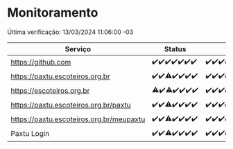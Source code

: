 # Monitoramento

Última verificação: 13/03/2024 11:06:00 -03

|Serviço|Status|Últimas 24h|
|---|---|---|
|https://github.com|<span title="2024-03-06: OK=24">✔️</span><span title="2024-03-07: OK=24">✔️</span><span title="2024-03-08: OK=24">✔️</span><span title="2024-03-09: OK=24">✔️</span><span title="2024-03-10: OK=24">✔️</span><span title="2024-03-11: OK=24">✔️</span><span title="2024-03-12: OK=15">✔️</span>|<span title="12/03/2024 12:06:00 -03 : 200">✔️</span><span title="12/03/2024 13:08:00 -03 : 200">✔️</span><span title="12/03/2024 14:06:00 -03 : 200">✔️</span><span title="12/03/2024 15:07:00 -03 : 200">✔️</span><span title="12/03/2024 16:02:00 -03 : 200">✔️</span><span title="12/03/2024 17:07:00 -03 : 200">✔️</span><span title="12/03/2024 18:06:00 -03 : 200">✔️</span><span title="12/03/2024 19:05:00 -03 : 200">✔️</span><span title="12/03/2024 20:07:00 -03 : 200">✔️</span><span title="12/03/2024 21:29:00 -03 : 200">✔️</span><span title="12/03/2024 22:41:00 -03 : 200">✔️</span><span title="12/03/2024 23:15:00 -03 : 200">✔️</span><span title="13/03/2024 00:08:00 -03 : 200">✔️</span><span title="13/03/2024 01:07:00 -03 : 200">✔️</span><span title="13/03/2024 02:07:00 -03 : 200">✔️</span><span title="13/03/2024 03:08:00 -03 : 200">✔️</span><span title="13/03/2024 04:05:00 -03 : 200">✔️</span><span title="13/03/2024 05:08:00 -03 : 200">✔️</span><span title="13/03/2024 06:07:00 -03 : 200">✔️</span><span title="13/03/2024 07:06:00 -03 : 200">✔️</span><span title="13/03/2024 08:07:00 -03 : 200">✔️</span><span title="13/03/2024 09:11:00 -03 : 200">✔️</span><span title="13/03/2024 10:05:00 -03 : 200">✔️</span><span title="13/03/2024 11:06:00 -03 : 200">✔️</span>|
|https://paxtu.escoteiros.org.br|<span title="2024-03-06: OK=24">✔️</span><span title="2024-03-07: OK=24">✔️</span><span title="2024-03-08: OK=23, Falhas=1">⚠️</span><span title="2024-03-09: OK=24">✔️</span><span title="2024-03-10: OK=24">✔️</span><span title="2024-03-11: OK=24">✔️</span><span title="2024-03-12: OK=15">✔️</span>|<span title="12/03/2024 12:06:00 -03 : 200">✔️</span><span title="12/03/2024 13:08:00 -03 : 200">✔️</span><span title="12/03/2024 14:06:00 -03 : 200">✔️</span><span title="12/03/2024 15:07:00 -03 : 200">✔️</span><span title="12/03/2024 16:02:00 -03 : 200">✔️</span><span title="12/03/2024 17:07:00 -03 : 200">✔️</span><span title="12/03/2024 18:06:00 -03 : 200">✔️</span><span title="12/03/2024 19:05:00 -03 : 200">✔️</span><span title="12/03/2024 20:07:00 -03 : 200">✔️</span><span title="12/03/2024 21:29:00 -03 : 200">✔️</span><span title="12/03/2024 22:41:00 -03 : 200">✔️</span><span title="12/03/2024 23:15:00 -03 : 200">✔️</span><span title="13/03/2024 00:08:00 -03 : 200">✔️</span><span title="13/03/2024 01:07:00 -03 : 200">✔️</span><span title="13/03/2024 02:07:00 -03 : 200">✔️</span><span title="13/03/2024 03:08:00 -03 : 200">✔️</span><span title="13/03/2024 04:05:00 -03 : 200">✔️</span><span title="13/03/2024 05:08:00 -03 : 200">✔️</span><span title="13/03/2024 06:07:00 -03 : 200">✔️</span><span title="13/03/2024 07:06:00 -03 : 200">✔️</span><span title="13/03/2024 08:07:00 -03 : 200">✔️</span><span title="13/03/2024 09:11:00 -03 : 200">✔️</span><span title="13/03/2024 10:05:00 -03 : 200">✔️</span><span title="13/03/2024 11:06:00 -03 : 200">✔️</span>|
|https://escoteiros.org.br|<span title="2024-03-06: OK=23, Falhas=1">⚠️</span><span title="2024-03-07: OK=24">✔️</span><span title="2024-03-08: OK=23, Falhas=1">⚠️</span><span title="2024-03-09: OK=24">✔️</span><span title="2024-03-10: OK=24">✔️</span><span title="2024-03-11: OK=24">✔️</span><span title="2024-03-12: OK=15">✔️</span>|<span title="12/03/2024 12:06:00 -03 : 200">✔️</span><span title="12/03/2024 13:08:00 -03 : 200">✔️</span><span title="12/03/2024 14:06:00 -03 : 200">✔️</span><span title="12/03/2024 15:07:00 -03 : 200">✔️</span><span title="12/03/2024 16:02:00 -03 : 200">✔️</span><span title="12/03/2024 17:07:00 -03 : 200">✔️</span><span title="12/03/2024 18:06:00 -03 : 200">✔️</span><span title="12/03/2024 19:05:00 -03 : 200">✔️</span><span title="12/03/2024 20:07:00 -03 : 200">✔️</span><span title="12/03/2024 21:29:00 -03 : 200">✔️</span><span title="12/03/2024 22:41:00 -03 : 200">✔️</span><span title="12/03/2024 23:15:00 -03 : 200">✔️</span><span title="13/03/2024 00:08:00 -03 : 200">✔️</span><span title="13/03/2024 01:07:00 -03 : 200">✔️</span><span title="13/03/2024 02:07:00 -03 : 200">✔️</span><span title="13/03/2024 03:08:00 -03 : 200">✔️</span><span title="13/03/2024 04:05:00 -03 : 200">✔️</span><span title="13/03/2024 05:08:00 -03 : 200">✔️</span><span title="13/03/2024 06:07:00 -03 : 200">✔️</span><span title="13/03/2024 07:06:00 -03 : 200">✔️</span><span title="13/03/2024 08:07:00 -03 : 200">✔️</span><span title="13/03/2024 09:11:00 -03 : 200">✔️</span><span title="13/03/2024 10:05:00 -03 : 200">✔️</span><span title="13/03/2024 11:06:00 -03 : 200">✔️</span>|
|https://paxtu.escoteiros.org.br/paxtu|<span title="2024-03-06: OK=24">✔️</span><span title="2024-03-07: OK=24">✔️</span><span title="2024-03-08: OK=23, Falhas=1">⚠️</span><span title="2024-03-09: OK=24">✔️</span><span title="2024-03-10: OK=24">✔️</span><span title="2024-03-11: OK=24">✔️</span><span title="2024-03-12: OK=15">✔️</span>|<span title="12/03/2024 12:06:00 -03 : 200">✔️</span><span title="12/03/2024 13:08:00 -03 : 200">✔️</span><span title="12/03/2024 14:06:00 -03 : 200">✔️</span><span title="12/03/2024 15:07:00 -03 : 200">✔️</span><span title="12/03/2024 16:02:00 -03 : 200">✔️</span><span title="12/03/2024 17:07:00 -03 : 200">✔️</span><span title="12/03/2024 18:06:00 -03 : 200">✔️</span><span title="12/03/2024 19:05:00 -03 : 200">✔️</span><span title="12/03/2024 20:07:00 -03 : 200">✔️</span><span title="12/03/2024 21:29:00 -03 : 200">✔️</span><span title="12/03/2024 22:41:00 -03 : 200">✔️</span><span title="12/03/2024 23:15:00 -03 : 200">✔️</span><span title="13/03/2024 00:08:00 -03 : 200">✔️</span><span title="13/03/2024 01:07:00 -03 : 200">✔️</span><span title="13/03/2024 02:07:00 -03 : 200">✔️</span><span title="13/03/2024 03:08:00 -03 : 200">✔️</span><span title="13/03/2024 04:05:00 -03 : 200">✔️</span><span title="13/03/2024 05:08:00 -03 : 200">✔️</span><span title="13/03/2024 06:07:00 -03 : 200">✔️</span><span title="13/03/2024 07:06:00 -03 : 200">✔️</span><span title="13/03/2024 08:07:00 -03 : 200">✔️</span><span title="13/03/2024 09:11:00 -03 : 200">✔️</span><span title="13/03/2024 10:05:00 -03 : 200">✔️</span><span title="13/03/2024 11:06:00 -03 : 200">✔️</span>|
|https://paxtu.escoteiros.org.br/meupaxtu|<span title="2024-03-06: OK=24">✔️</span><span title="2024-03-07: OK=24">✔️</span><span title="2024-03-08: OK=23, Falhas=1">⚠️</span><span title="2024-03-09: OK=24">✔️</span><span title="2024-03-10: OK=24">✔️</span><span title="2024-03-11: OK=24">✔️</span><span title="2024-03-12: OK=15">✔️</span>|<span title="12/03/2024 12:06:00 -03 : 200">✔️</span><span title="12/03/2024 13:08:00 -03 : 200">✔️</span><span title="12/03/2024 14:06:00 -03 : 200">✔️</span><span title="12/03/2024 15:07:00 -03 : 200">✔️</span><span title="12/03/2024 16:02:00 -03 : 200">✔️</span><span title="12/03/2024 17:07:00 -03 : 200">✔️</span><span title="12/03/2024 18:06:00 -03 : 200">✔️</span><span title="12/03/2024 19:05:00 -03 : 200">✔️</span><span title="12/03/2024 20:07:00 -03 : 200">✔️</span><span title="12/03/2024 21:29:00 -03 : 200">✔️</span><span title="12/03/2024 22:41:00 -03 : 200">✔️</span><span title="12/03/2024 23:15:00 -03 : 200">✔️</span><span title="13/03/2024 00:08:00 -03 : 200">✔️</span><span title="13/03/2024 01:07:00 -03 : 200">✔️</span><span title="13/03/2024 02:07:00 -03 : 200">✔️</span><span title="13/03/2024 03:08:00 -03 : 200">✔️</span><span title="13/03/2024 04:05:00 -03 : 200">✔️</span><span title="13/03/2024 05:08:00 -03 : 200">✔️</span><span title="13/03/2024 06:07:00 -03 : 200">✔️</span><span title="13/03/2024 07:06:00 -03 : 200">✔️</span><span title="13/03/2024 08:07:00 -03 : 200">✔️</span><span title="13/03/2024 09:11:00 -03 : 200">✔️</span><span title="13/03/2024 10:05:00 -03 : 200">✔️</span><span title="13/03/2024 11:06:00 -03 : 200">✔️</span>|
|Paxtu Login|<span title="2024-03-06: OK=24">✔️</span><span title="2024-03-07: OK=24">✔️</span><span title="2024-03-08: OK=23, Falhas=1">⚠️</span><span title="2024-03-09: OK=24">✔️</span><span title="2024-03-10: OK=24">✔️</span><span title="2024-03-11: OK=24">✔️</span><span title="2024-03-12: OK=15">✔️</span>|<span title="12/03/2024 12:06:00 -03 : 200">✔️</span><span title="12/03/2024 13:08:00 -03 : 200">✔️</span><span title="12/03/2024 14:06:00 -03 : 200">✔️</span><span title="12/03/2024 15:07:00 -03 : 200">✔️</span><span title="12/03/2024 16:02:00 -03 : 200">✔️</span><span title="12/03/2024 17:07:00 -03 : 200">✔️</span><span title="12/03/2024 18:06:00 -03 : 200">✔️</span><span title="12/03/2024 19:05:00 -03 : 200">✔️</span><span title="12/03/2024 20:07:00 -03 : 200">✔️</span><span title="12/03/2024 21:29:00 -03 : 200">✔️</span><span title="12/03/2024 22:41:00 -03 : 200">✔️</span><span title="12/03/2024 23:15:00 -03 : 200">✔️</span><span title="13/03/2024 00:08:00 -03 : 200">✔️</span><span title="13/03/2024 01:07:00 -03 : 200">✔️</span><span title="13/03/2024 02:07:00 -03 : 200">✔️</span><span title="13/03/2024 03:08:00 -03 : 200">✔️</span><span title="13/03/2024 04:05:00 -03 : 200">✔️</span><span title="13/03/2024 05:08:00 -03 : 200">✔️</span><span title="13/03/2024 06:07:00 -03 : 200">✔️</span><span title="13/03/2024 07:06:00 -03 : 200">✔️</span><span title="13/03/2024 08:07:00 -03 : 200">✔️</span><span title="13/03/2024 09:11:00 -03 : 200">✔️</span><span title="13/03/2024 10:05:00 -03 : 200">✔️</span><span title="13/03/2024 11:06:00 -03 : 200">✔️</span>|

